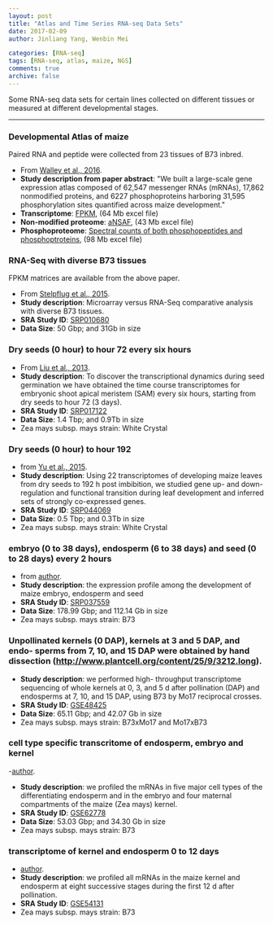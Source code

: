```yaml
---
layout: post
title: "Atlas and Time Series RNA-seq Data Sets"
date: 2017-02-09
author: Jinliang Yang, Wenbin Mei

categories: [RNA-seq]  
tags: [RNA-seq, atlas, maize, NGS]  
comments: true  
archive: false
---
```





Some RNA-seq data sets for certain lines collected on different tissues or measured at different developmental stages.


------

### Developmental Atlas of maize

Paired RNA and peptide were collected from 23 tissues of B73 inbred.

- From [Walley et al., 2016](http://science.sciencemag.org/content/353/6301/814.full).  
- **Study description from paper abstract**: "We built a large-scale gene expression atlas composed of 62,547 messenger RNAs (mRNAs), 17,862 nonmodified proteins, and 6227 phosphoproteins harboring 31,595 phosphorylation sites quantified across maize development."    
- **Transcriptome**: [FPKM](http://science.sciencemag.org/highwire/filestream/683104/field_highwire_adjunct_files/1/aag1125_SupportingFile_Table_S1.xlsx), (64 Mb excel file)    
- **Non-modified proteome**: [aNSAF](http://science.sciencemag.org/highwire/filestream/683104/field_highwire_adjunct_files/3/aag1125_SupportingFile_Table_S2.xlsx), (43 Mb excel file)  
- **Phosphoproteome**: [Spectral counts of both phosphopeptides and phosphoptroteins](http://science.sciencemag.org/highwire/filestream/683104/field_highwire_adjunct_files/4/aag1125_SupportingFile_Table_S3.xlsx), (98 Mb excel file)    


### RNA-Seq with diverse B73 tissues

FPKM matrices are available from the above paper.

- From [Stelpflug et al., 2015](https://dl.sciencesocieties.org/publications/tpg/articles/9/1/plantgenome2015.04.0025).
- **Study description**: Microarray versus RNA-Seq comparative analysis with diverse B73 tissues.
- **SRA Study ID**: [SRP010680](https://trace.ncbi.nlm.nih.gov/Traces/sra/?study=SRP010680)
- **Data Size**: 50 Gbp; and 31Gb in size



### Dry seeds (0 hour) to hour 72 every six hours

- From [Liu et al., 2013](http://www.pnas.org/content/110/10/3979.full).  
- **Study description**: To discover the transcriptional dynamics during seed germination we
have obtained the time course transcriptomes for embryonic shoot apical meristem (SAM) every six hours, starting from dry seeds to hour 72 (3 days).
- **SRA Study ID**: [SRP017122](https://trace.ncbi.nlm.nih.gov/Traces/sra/?study=SRP017122)
- **Data Size**: 1.4 Tbp; and 0.9Tb in size
- Zea mays subsp. mays strain: White Crystal


### Dry seeds (0 hour) to hour 192 

- from [Yu et al., 2015](https://www.ncbi.nlm.nih.gov//pubmed/25918418).
- **Study description**: Using 22 transcriptomes of developing maize leaves from dry seeds to 192 h post imbibition,
we studied gene up- and down-regulation and functional transition during leaf development and inferred sets of strongly co-expressed genes.
- **SRA Study ID**: [SRP044069](https://trace.ncbi.nlm.nih.gov/Traces/sra/?study=SRP044069)
- **Data Size**: 0.5 Tbp; and 0.3Tb in size
- Zea mays subsp. mays strain: White Crystal


### embryo (0 to 38 days), endosperm (6 to 38 days) and seed (0 to 28 days) every 2 hours 

- from [author](http://www.plantphysiol.org/content/early/2014/07/18/pp.114.240689).
- **Study description**: the expression profile among the development of maize embryo, endosperm and seed
- **SRA Study ID**: [SRP037559](https://www.ncbi.nlm.nih.gov/Traces/study/?WebEnv=NCID_1_50963555_130.14.22.76_5555_1486660269_3544543543_0MetA0_S_HStore&query_key=76)
- **Data Size**: 178.99 Gbp; and 112.14 Gb in size
- Zea mays subsp. mays strain: B73


### Unpollinated kernels (0 DAP), kernels at 3 and 5 DAP, and endo- sperms from 7, 10, and 15 DAP were obtained by hand dissection (http://www.plantcell.org/content/25/9/3212.long).

- **Study description**: we performed high- throughput transcriptome sequencing of whole kernels at 0, 3, and 5 d after pollination (DAP) and endosperms at 7, 10, and 15 DAP, using B73 by Mo17 reciprocal crosses.
- **SRA Study ID**: [GSE48425](https://www.ncbi.nlm.nih.gov/Traces/study/?WebEnv=NCID_1_50963555_130.14.22.76_5555_1486660269_3544543543_0MetA0_S_HStore&query_key=80)
- **Data Size**: 65.11 Gbp; and 42.07 Gb in size
- Zea mays subsp. mays strain: B73xMo17 and Mo17xB73


### cell type specific transcritome of endosperm, embryo and kernel 

-[author](http://www.plantcell.org/content/early/2015/03/17/tpc.114.135657.abstract).
- **Study description**: we profiled the mRNAs in five major cell types of the differentiating endosperm and in the embryo and four maternal compartments of the maize (Zea mays) kernel.
- **SRA Study ID**: [GSE62778](https://www.ncbi.nlm.nih.gov/geo/query/acc.cgi?acc=GSE62778)
- **Data Size**: 53.03 Gbp; and 34.30 Gb in size
- Zea mays subsp. mays strain: B73


### transcriptome of kernel and endosperm 0 to 12 days

- [author](http://www.pnas.org/content/111/21/7582.short).
- **Study description**: we profiled all mRNAs in the maize kernel and endosperm at eight successive stages during the first 12 d after pollination.
- **SRA Study ID**: [GSE54131](https://www.ncbi.nlm.nih.gov/geo/query/acc.cgi?acc=GSE54131)
- Zea mays subsp. mays strain: B73
